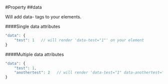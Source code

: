 #Property
##data

Will add data- tags to your elements.

####Single data attributes

```javascript
"data": {
    "test": 1   // will render 'data-test="1"' on your element
}   
```

####Multiple data attributes

```javascript
"data": {
    "test": 1,
    "anothertest": 2   // will render 'data-test="1" data-anothertest="2"' on your element
}  
```